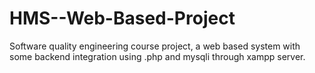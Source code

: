 # HMS--Web-Based-Project
Software quality engineering course project, a web based system with some backend integration using .php and mysqli through xampp server. 
